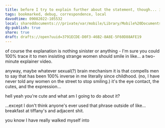 ```yaml
---
title: before I try to explain further about the statement, though... idk if you've ever been exposed to the girl side of local Tinder, but it is just saturated with photos of girls like... SUPER smiling. the sort that almost immediately appears forced/insincere at best and (maybe I'm just dramatic) at worst ... fucking maniacal.
tags: bookmarked, debug, correspondence, local
davodtime: 09082022-105532
local: shareddocuments:///private/var/mobile/Library/Mobile%20Documents/iCloud~md~obsidian/Documents/OBSHIDDIAN/drafts/3791ECDE-D0F3-46B2-8A8E-5F60D88AFE19.md
dg-publish: true
share: true
draft: drafts://open?uuid=3791ECDE-D0F3-46B2-8A8E-5F60D88AFE19
---
```


of course the explanation is nothing sinister or anything - I'm sure you could 100% trace it to men insisting strange women should smile in like... a two-minute explainer video.

anyway, maybe whatever sexual(?) brain mechanism it is that compells men to say that has been 100% inverse in me literally since childhood. (no, I have never told any women on the street to stop smiling.) it's the eye contact, the cutes, and the expression... 

hell yeah you're cute and what am I going to do about it?

...except I don't think anyone's ever used that phrase outside of like... breakfast at tiffany's and adjacent shit.

you know I have really walked myself into 